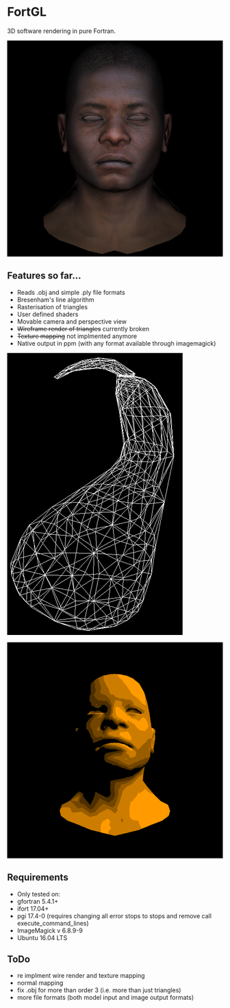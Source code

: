 # FortGL

3D software rendering in pure Fortran.

![alt text](https://raw.githubusercontent.com/lewisfish/FortGL/master/output.png "Texture mapped head")

## Features so far...
   * Reads .obj and simple .ply file formats
   * Bresenham's line algorithm
   * Rasterisation of triangles
   * User defined shaders
   * Movable camera and perspective view
   * ~~Wireframe render of triangles~~ currently broken
   * ~~Texture mapping~~ not implmented anymore
   * Native output in ppm (with any format available through imagemagick)



![alt text](https://raw.githubusercontent.com/lewisfish/FortGL/master/gourd.png "Wireframe gourd")



![alt text](https://raw.githubusercontent.com/lewisfish/FortGL/master/outputtoon.png "Example shader")

## Requirements
  * Only tested on:
  * gfortran 5.4.1+
  * ifort 17.04+
  * pgi 17.4-0 (requires changing all error stops to stops and remove call execute_command_lines)
  * ImageMagick v 6.8.9-9
  * Ubuntu 16.04 LTS

## ToDo
  * re implment wire render and texture mapping
  * normal mapping
  * fix .obj for more than order 3 (i.e. more than just triangles)
  * more file formats (both model input and image output formats)
